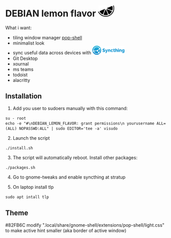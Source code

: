 # DEBIAN lemon flavor <img src="/repo-img/lemon.png" width="50px">

What i want:

- tiling window manager [pop-shell](https://github.com/pop-os/shell)
- minimalist look
- sync useful data across devices with <img src="/repo-img/syncthing.svg" width="100px">
- Git Desktop
- xournal
- ms teams
- todoist
- alacritty

## Installation
1. Add you user to sudoers manually with this command:
```
su - root
echo -e "#\nDEBIAN_LEMON_FLAVOR: grant permissions\n yourusername ALL=(ALL) NOPASSWD:ALL" | sudo EDITOR='tee -a' visudo
```
2. Launch the script
```
./install.sh
```
3. The script will automatically reboot. Install other packages:
```
./packages.sh
```
4. Go to gnome-tweaks and enable syncthing at stratup

5. On laptop install tlp
```
sudo apt intall tlp
```

## Theme
#82FB6C
modify ".local/share/gnome-shell/extensions/pop-shell/light.css" to make active hint smaller (aka border of active window)
